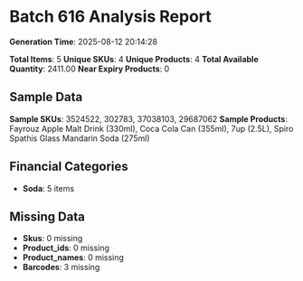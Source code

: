 # Batch 616 Analysis Report

**Generation Time**: 2025-08-12 20:14:28

**Total Items**: 5
**Unique SKUs**: 4
**Unique Products**: 4
**Total Available Quantity**: 2411.00
**Near Expiry Products**: 0

## Sample Data
**Sample SKUs**: 3524522, 302783, 37038103, 29687062
**Sample Products**: Fayrouz Apple Malt Drink (330ml), Coca Cola Can (355ml), 7up (2.5L), Spiro Spathis Glass Mandarin Soda (275ml)

## Financial Categories
- **Soda**: 5 items

## Missing Data
- **Skus**: 0 missing
- **Product_ids**: 0 missing
- **Product_names**: 0 missing
- **Barcodes**: 3 missing
